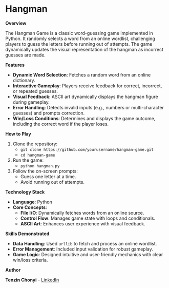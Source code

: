 # Hangman

**Overview**

The Hangman Game is a classic word-guessing game implemented in Python. It randomly selects a word from an online wordlist, challenging players to guess the letters before running out of attempts. The game dynamically updates the visual representation of the hangman as incorrect guesses are made.

**Features**
- **Dynamic Word Selection**: Fetches a random word from an online dictionary.
- **Interactive Gameplay**: Players receive feedback for correct, incorrect, or repeated guesses.
- **Visual Feedback**: ASCII art dynamically displays the hangman figure during gameplay.
- **Error Handling**: Detects invalid inputs (e.g., numbers or multi-character guesses) and prompts correction.
- **Win/Loss Conditions**: Determines and displays the game outcome, including the correct word if the player loses.

**How to Play**
1. Clone the repository:
   - `git clone https://github.com/yourusername/hangman-game.git`
   - `cd hangman-game`
2. Run the game:
   - `python hangman.py`
3. Follow the on-screen prompts:
   - Guess one letter at a time.
   - Avoid running out of attempts.

**Technology Stack**
- **Language**: Python
- **Core Concepts**:
  - **File I/O**: Dynamically fetches words from an online source.
  - **Control Flow**: Manages game state with loops and conditionals.
  - **ASCII Art**: Enhances user experience with visual feedback.

**Skills Demonstrated**
- **Data Handling**: Used `urllib` to fetch and process an online wordlist.
- **Error Management**: Included input validation for robust gameplay.
- **Game Logic**: Designed intuitive and user-friendly mechanics with clear win/loss criteria.

**Author**

**Tenzin Chonyi** - [LinkedIn](https://www.linkedin.com/in/tenzin-chonyi-871863252)
